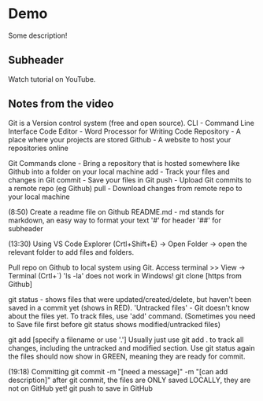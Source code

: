 # Demo

Some description!

## Subheader

Watch tutorial on YouTube.

## Notes from the video

Git is a Version control system (free and open source).
CLI - Command Line Interface
Code Editor - Word Processor for Writing Code
Repository - A place where your projects are stored
Github - A website to host your repositories online

Git Commands
clone - Bring a repository that is hosted somewhere like Github into a folder on your local machine
add - Track your files and changes in Git
commit - Save your files in Git
push - Upload Git commits to a remote repo (eg Github)
pull - Download changes from remote repo to your local machine

(8:50) Create a readme file on Github
README.md - md stands for markdown, an easy way to format your text
'#' for header
'##' for subheader

(13:30) Using VS Code
Explorer (Crtl+Shift+E) -> Open Folder -> open the relevant folder to add files and folders.

Pull repo on Github to local system using Git.
Access terminal >> View -> Terminal (Crtl+`)
'ls -la' does not work in Windows!
git clone [https from Github]

git status - shows files that were updated/created/delete, but haven't been saved in a commit yet (shows in RED).
'Untracked files' - Git doesn't know about the files yet. To track files, use 'add' command.
(Sometimes you need to Save file first before git status shows modified/untracked files)

git add [specify a filename or use '.']
Usually just use git add . to track all changes, including the untracked and modified section.
Use git status again the files should now show in GREEN, meaning they are ready for commit.

(19:18) Committing
git commit -m "[need a message]" -m "[can add description]"
after git commit, the files are ONLY saved LOCALLY, they are not on GitHub yet!
git push to save in GitHub


